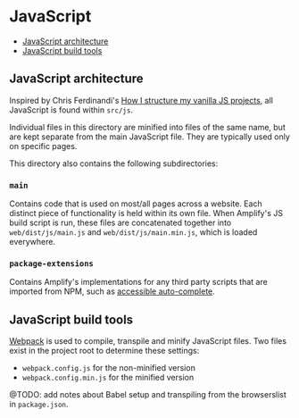 # JavaScript

* [JavaScript architecture](#javascript-architecture)
* [JavaScript build tools](#javascript-build-tools)

## JavaScript architecture

Inspired by Chris Ferdinandi's [How I structure my vanilla JS projects](https://gomakethings.com/how-i-structure-my-vanilla-js-projects/), all JavaScript is found within `src/js`. 

Individual files in this directory are minified into files of the same name, but are kept separate from the main JavaScript file. They are typically used only on specific pages.

This directory also contains the following subdirectories:

### `main`

Contains code that is used on most/all pages across a website. Each distinct piece of functionality is held within its own file. When Amplify's JS build script is run, these files are concatenated together into `web/dist/js/main.js` and `web/dist/js/main.min.js`, which is loaded everywhere.

### `package-extensions`

Contains Amplify's implementations for any third party scripts that are imported from NPM, such as [accessible auto-complete](https://github.com/alphagov/accessible-autocomplete).

## JavaScript build tools

[Webpack](https://webpack.js.org/) is used to compile, transpile and minify JavaScript files. Two files exist in the project root to determine these settings:

* `webpack.config.js` for the non-minified version
* `webpack.config.min.js` for the minified version

@TODO: add notes about Babel setup and transpiling from the browserslist in `package.json`.